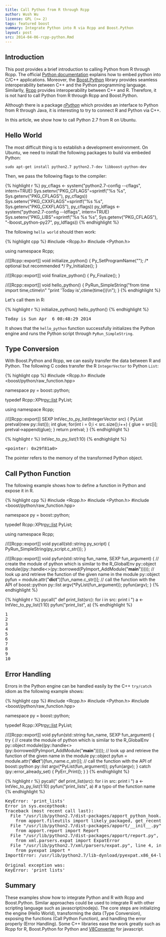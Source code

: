 ```yaml
---
title: Call Python from R through Rcpp
author: Wush Wu
license: GPL (>= 2)
tags: featured boost 
summary: Integrate Python into R via Rcpp and Boost.Python
layout: post
src: 2014-04-06-rcpp-python.Rmd
---
```





## Introduction

This post provides a brief introduction to calling Python from R through Rcpp. The
official [Python documentation](https://docs.python.org/2/extending/embedding.html) explains how to
embed python into C/C++ applications. Moreover, the
[Boost.Python](http://www.boost.org/doc/libs/1_55_0/libs/python/doc/) library
provides seamless interoperability between C++ and the Python programming
language. Similarlly, [Rcpp](http://www.rcpp.org) provides interoperability between C++ and
R. Therefore, it is not hard to call Python from R through Rcpp and Boost.Python.

Although there is a package
[*rPython*](http://cran.r-project.org/package=rPython) which provides an
interface to Python from R through Java, it is interesting to try to connect
R and Python via C++.

In this article, we show how to call Python 2.7 from R on Ubuntu. 


## Hello World

The most difficult thing is to establish a development environment. On Ubuntu,
we need to install the following packages to build via embeded Python:

```
sudo apt-get install python2.7 python2.7-dev libboost-python-dev
```

Then, we pass the following flags to the compiler:


{% highlight r %}
py_cflags <- system("python2.7-config --cflags", intern=TRUE)
Sys.setenv("PKG_CFLAGS"=sprintf("%s %s", Sys.getenv("PKG_CFLAGS"), py_cflags))
Sys.setenv("PKG_CXXFLAGS"=sprintf("%s %s", Sys.getenv("PKG_CXXFLAGS"), py_cflags))
py_ldflags <- system("python2.7-config --ldflags", intern=TRUE)
Sys.setenv("PKG_LIBS"=sprintf("%s %s %s", Sys.getenv("PKG_CFLAGS"), "-lboost_python-py27", py_ldflags))
{% endhighlight %}


The following `hello world` should then work:


{% highlight cpp %}
#include <Rcpp.h>
#include <Python.h>

using namespace Rcpp;

//[[Rcpp::export]]
void initialize_python() {
    Py_SetProgramName("");  /* optional but recommended */
    Py_Initialize();
}

//[[Rcpp::export]]
void finalize_python() {
    Py_Finalize();
}

//[[Rcpp::export]]
void hello_python() {
    PyRun_SimpleString("from time import time,ctime\n"
                       "print 'Today is',ctime(time())\n");
}
{% endhighlight %}








Let's call them in R:


{% highlight r %}
initialize_python()
hello_python()
{% endhighlight %}



<pre class="output">
Today is Sun Apr  6 08:48:29 2014
</pre>


It shows that the `hello_python` function successfully initializes the Python
engine and runs the Python script through `PyRun_SimpleString`.

## Type Conversion

With Boost.Python and Rcpp, we can easily transfer the data between R and
Python. The following C codes transfer the R `IntegerVector` to Python
`List`:


{% highlight cpp %}
#include <Rcpp.h>
#include <boost/python/raw_function.hpp>

namespace py = boost::python;

typedef Rcpp::XPtr<py::list> PyList;

using namespace Rcpp;

//[[Rcpp::export]]
SEXP IntVec_to_py_list(IntegerVector src) {
    PyList pretval(new py::list());
    int glue;
    for(int i = 0;i < src.size();i++) {
        glue = src[i];
        pretval->append(glue);
    }
    return pretval;
}
{% endhighlight %}



{% highlight r %}
IntVec_to_py_list(1:10)
{% endhighlight %}



<pre class="output">
&lt;pointer: 0x29f81a0&gt;
</pre>


The pointer refers to the memory of the transformed Python object.

## Call Python Function

The following example shows how to define a function in Python and expose it in R.


{% highlight cpp %}
#include <Rcpp.h>
#include <Python.h>
#include <boost/python/raw_function.hpp>

namespace py = boost::python;

typedef Rcpp::XPtr<py::list> PyList;

using namespace Rcpp;

//[[Rcpp::export]]
void pycall(std::string py_script) {
    PyRun_SimpleString(py_script.c_str());
}

//[[Rcpp::export]]
void pyfun(std::string fun_name, SEXP fun_argument) {
    // create the module of python which is similar to the R_GlobalEnv
    py::object module((py::handle<>(py::borrowed(PyImport_AddModule("__main__")))));
    // look up and retrieve the function of the given name in the module
    py::object pyfun = module.attr("__dict__")[fun_name.c_str()];
    // call the function with the API of boost::python
    py::list argv(*PyList(fun_argument));
    pyfun(argv);
}
{% endhighlight %}



{% highlight r %}
pycall("
def print_list(src):
    for i in src:
        print i
")
a <- IntVec_to_py_list(1:10)
pyfun("print_list", a)
{% endhighlight %}



<pre class="output">
1
2
3
4
5
6
7
8
9
10
</pre>


## Error Handling

Errors in the Python engine can be handled easily by the C++ `try/catch`
idiom as the following example shows:


{% highlight cpp %}
#include <Rcpp.h>
#include <Python.h>
#include <boost/python/raw_function.hpp>

namespace py = boost::python;

typedef Rcpp::XPtr<py::list> PyList;

//[[Rcpp::export]]
void pyfun(std::string fun_name, SEXP fun_argument) {
    try {
        // create the module of python which is similar to the R_GlobalEnv
        py::object module((py::handle<>(py::borrowed(PyImport_AddModule("__main__")))));
        // look up and retrieve the function of the given name in the module
        py::object pyfun = module.attr("__dict__")[fun_name.c_str()];
        // call the function with the API of boost::python
        py::list argv(*PyList(fun_argument));
        pyfun(argv);
    }
    catch (py::error_already_set) {
        PyErr_Print();
    }
}
{% endhighlight %}



{% highlight r %}
pycall("
def print_list(src):
    for i in src:
        print i
")
a <- IntVec_to_py_list(1:10)
pyfun("print_lists", a) # a typo of the function name
{% endhighlight %}



<pre class="output">
KeyError: 'print_lists'
Error in sys.excepthook:
Traceback (most recent call last):
  File &quot;/usr/lib/python2.7/dist-packages/apport_python_hook.py&quot;, line 64, in apport_excepthook
    from apport.fileutils import likely_packaged, get_recent_crashes
  File &quot;/usr/lib/python2.7/dist-packages/apport/__init__.py&quot;, line 5, in &lt;module&gt;
    from apport.report import Report
  File &quot;/usr/lib/python2.7/dist-packages/apport/report.py&quot;, line 16, in &lt;module&gt;
    from xml.parsers.expat import ExpatError
  File &quot;/usr/lib/python2.7/xml/parsers/expat.py&quot;, line 4, in &lt;module&gt;
    from pyexpat import *
ImportError: /usr/lib/python2.7/lib-dynload/pyexpat.x86_64-linux-gnu.so: undefined symbol: _Py_ZeroStruct

Original exception was:
KeyError: 'print_lists'
</pre>


## Summary

These examples show how to integrate Python and R with Rcpp and
Boost.Python. Similar approaches could be used to integrate R with other
scripting language such as javascript(nodejs). The core steps are
initializing the engine (Hello World), transforming the data (Type
Conversion), exposing the functions (Call Python Function), and handling the
error properly (Error Handling). Some C++ libraries ease the work greatly such
as Rcpp for R, Boost.Python for Python and
[V8Converter](https://code.google.com/p/v8-juice/) for javascript.
